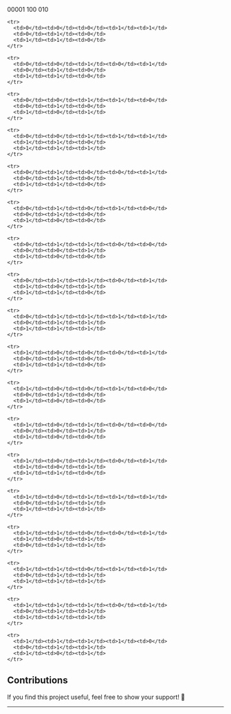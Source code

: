  <tr>
      <td>0</td><td>0</td><td>0</td><td>0</td><td>1</td>
      <td>1</td><td>0</td><td>0</td>
      <td>0</td><td>1</td><td>0</td>
    </tr>

    <tr>
      <td>0</td><td>0</td><td>0</td><td>1</td><td>1</td>
      <td>0</td><td>1</td><td>0</td>
      <td>1</td><td>1</td><td>0</td>
    </tr>

    <tr>
      <td>0</td><td>0</td><td>1</td><td>0</td><td>1</td>
      <td>0</td><td>1</td><td>0</td>
      <td>1</td><td>1</td><td>0</td>
    </tr>

    <tr>
      <td>0</td><td>0</td><td>1</td><td>1</td><td>0</td>
      <td>0</td><td>1</td><td>0</td>
      <td>1</td><td>0</td><td>1</td>
    </tr>

    <tr>
      <td>0</td><td>0</td><td>1</td><td>1</td><td>1</td>
      <td>1</td><td>1</td><td>0</td>
      <td>1</td><td>1</td><td>1</td>
    </tr>

    <tr>
      <td>0</td><td>1</td><td>0</td><td>0</td><td>1</td>
      <td>0</td><td>1</td><td>0</td>
      <td>1</td><td>1</td><td>0</td>
    </tr>

    <tr>
      <td>0</td><td>1</td><td>0</td><td>1</td><td>0</td>
      <td>0</td><td>1</td><td>0</td>
      <td>1</td><td>0</td><td>0</td>
    </tr>

    <tr>
      <td>0</td><td>1</td><td>1</td><td>0</td><td>0</td>
      <td>0</td><td>0</td><td>1</td>
      <td>1</td><td>0</td><td>0</td>
    </tr>

    <tr>
      <td>0</td><td>1</td><td>1</td><td>0</td><td>1</td>
      <td>1</td><td>0</td><td>1</td>
      <td>1</td><td>1</td><td>0</td>
    </tr>

    <tr>
      <td>0</td><td>1</td><td>1</td><td>1</td><td>1</td>
      <td>0</td><td>1</td><td>1</td>
      <td>1</td><td>1</td><td>1</td>
    </tr>

    <tr>
      <td>1</td><td>0</td><td>0</td><td>0</td><td>1</td>
      <td>0</td><td>1</td><td>0</td>
      <td>1</td><td>1</td><td>0</td>
    </tr>

    <tr>
      <td>1</td><td>0</td><td>0</td><td>1</td><td>0</td>
      <td>0</td><td>1</td><td>0</td>
      <td>1</td><td>0</td><td>0</td>
    </tr>

    <tr>
      <td>1</td><td>0</td><td>1</td><td>0</td><td>0</td>
      <td>0</td><td>0</td><td>1</td>
      <td>1</td><td>0</td><td>0</td>
    </tr>

    <tr>
      <td>1</td><td>0</td><td>1</td><td>0</td><td>1</td>
      <td>1</td><td>0</td><td>1</td>
      <td>1</td><td>1</td><td>0</td>
    </tr>

    <tr>
      <td>1</td><td>0</td><td>1</td><td>1</td><td>1</td>
      <td>0</td><td>1</td><td>1</td>
      <td>1</td><td>1</td><td>1</td>
    </tr>

    <tr>
      <td>1</td><td>1</td><td>0</td><td>0</td><td>1</td>
      <td>1</td><td>0</td><td>1</td>
      <td>0</td><td>1</td><td>1</td>
    </tr>

    <tr>
      <td>1</td><td>1</td><td>0</td><td>1</td><td>1</td>
      <td>0</td><td>1</td><td>1</td>
      <td>1</td><td>1</td><td>1</td>
    </tr>

    <tr>
      <td>1</td><td>1</td><td>1</td><td>0</td><td>1</td>
      <td>0</td><td>1</td><td>1</td>
      <td>1</td><td>1</td><td>1</td>
    </tr>

    <tr>
      <td>1</td><td>1</td><td>1</td><td>1</td><td>0</td>
      <td>0</td><td>1</td><td>1</td>
      <td>1</td><td>0</td><td>1</td>
    </tr>

## Contributions
If you find this project useful, feel free to show your support! 🙏

---

